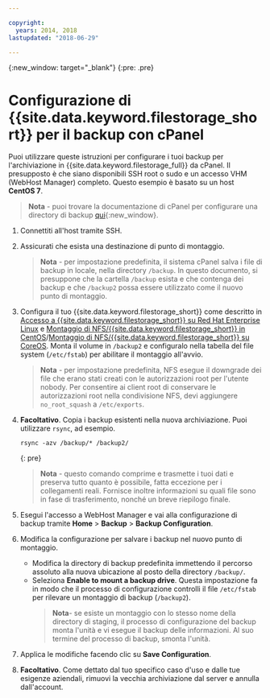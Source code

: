 ```yaml
---

copyright:
  years: 2014, 2018
lastupdated: "2018-06-29"

---
```

{:new_window: target="_blank"}
{:pre: .pre}
 
# Configurazione di {{site.data.keyword.filestorage_short}} per il backup con cPanel

Puoi utilizzare queste istruzioni per configurare i tuoi backup per l'archiviazione in {{site.data.keyword.filestorage_full}} da cPanel. Il presupposto è che siano disponibili SSH root o sudo e un accesso VHM (WebHost Manager) completo. Questo esempio è basato su un host **CentOS 7**.

>**Nota** - puoi trovare la documentazione di cPanel per configurare una directory di backup [qui](https://docs.cpanel.net/display/68Docs/Backup+Configuration#BackupConfiguration-ConfigureBackupDirectory){:new_window}.

1. Connettiti all'host tramite SSH.

2. Assicurati che esista una destinazione di punto di montaggio. <br />
   >**Nota** - per impostazione predefinita, il sistema cPanel salva i file di backup in locale, nella directory `/backup`. In questo documento, si presuppone che la cartella `/backup` esista e che contenga dei backup e che `/backup2` possa essere utilizzato come il nuovo punto di montaggio.
   
3. Configura il tuo {{site.data.keyword.filestorage_short}} come descritto in [Accesso a {{site.data.keyword.filestorage_short}} su Red Hat Enterprise Linux](accessing-file-storage-linux.html) e [Montaggio di NFS/{{site.data.keyword.filestorage_short}} in CentOS](mounting-nsf-file-storage.html)/[Montaggio di NFS/{{site.data.keyword.filestorage_short}} su CoreOS](mounting-storage-coreos.html). Monta il volume in `/backup2` e configuralo nella tabella del file system (`/etc/fstab`) per abilitare il montaggio all'avvio.<br />
   >**Nota** - per impostazione predefinita, NFS esegue il downgrade dei file che erano stati creati con le autorizzazioni root per l'utente nobody. Per consentire ai client root di conservare le autorizzazioni root nella condivisione NFS, devi aggiungere `no_root_squash` a `/etc/exports`. 

4. **Facoltativo**. Copia i backup esistenti nella nuova archiviazione. Puoi utilizzare `rsync`, ad esempio.
   ```
   rsync -azv /backup/* /backup2/
   ```
   {: pre}
    
    >**Nota** - questo comando comprime e trasmette i tuoi dati e preserva tutto quanto è possibile, fatta eccezione per i collegamenti reali. Fornisce inoltre informazioni su quali file sono in fase di trasferimento, nonché un breve riepilogo finale.
    
5. Esegui l'accesso a WebHost Manager e vai alla configurazione di backup tramite **Home** > **Backup** > **Backup Configuration**.

6. Modifica la configurazione per salvare i backup nel nuovo punto di montaggio. 
    - Modifica la directory di backup predefinita immettendo il percorso assoluto alla nuova ubicazione al posto della directory `/backup/`. 
    - Seleziona **Enable to mount a backup drive**. Questa impostazione fa in modo che il processo di configurazione controlli il file `/etc/fstab` per rilevare un montaggio di backup (`/backup2`). <br /> 
      >**Nota**- se esiste un montaggio con lo stesso nome della directory di staging, il processo di configurazione del backup monta l'unità e vi esegue il backup delle informazioni. Al suo termine del processo di backup, smonta l'unità. 

7. Applica le modifiche facendo clic su **Save Configuration**.

8. **Facoltativo**. Come dettato dal tuo specifico caso d'uso e dalle tue esigenze aziendali, rimuovi la vecchia archiviazione dal server e annulla dall'account.
